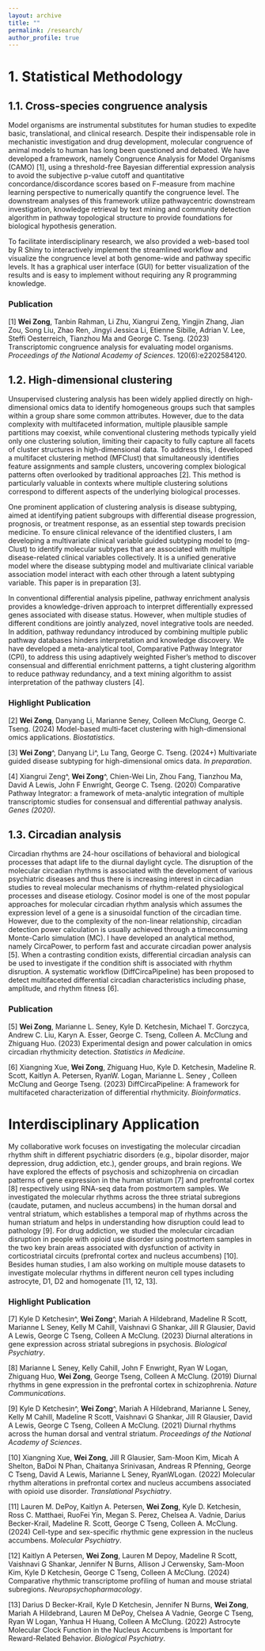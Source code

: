 ```yaml
---
layout: archive
title: ""
permalink: /research/
author_profile: true
---
```


# 1. Statistical Methodology
## 1.1. Cross-species congruence analysis

Model organisms are instrumental substitutes for human studies to expedite basic, translational, and clinical research. Despite their indispensable role in mechanistic investigation and drug development, molecular congruence of animal models to human has long been questioned and debated. We have developed a framework, namely Congruence Analysis for Model Organisms (CAMO) [1], using a threshold-free Bayesian differential expression analysis to avoid the subjective p-value cutoff and quantitative concordance/discordance scores based on F-measure from machine learning perspective to numerically quantify the congruence level. The downstream analyses of this framework utilize pathwaycentric downstream investigation, knowledge retrieval by text mining and community detection algorithm in pathway topological structure to provide foundations for biological hypothesis generation.

To facilitate interdisciplinary research, we also provided a web-based tool by R Shiny to interactively implement the streamlined workflow and visualize the congruence level at both genome-wide and pathway specific levels. It has a graphical user interface (GUI) for better visualization of the results and is easy to implement without requiring any R programming knowledge.


### Publication
[1] **Wei Zong**, Tanbin Rahman, Li Zhu, Xiangrui Zeng, Yingjin Zhang, Jian Zou, Song Liu, Zhao Ren, Jingyi Jessica Li, Etienne Sibille, Adrian V. Lee, Steffi Oesterreich, Tianzhou Ma and George C. Tseng. (2023) Transcriptomic congruence analysis for evaluating model organisms. _Proceedings of the National Academy of Sciences_. 120(6):e2202584120. 

## 1.2. High-dimensional clustering

Unsupervised clustering analysis has been widely applied directly on high-dimensional omics data to identify homogeneous groups such that samples within a group share some common attributes. However, due to the data complexity with multifaceted information, multiple plausible sample partitions may coexist, while conventional clustering methods typically yield only one clustering solution, limiting their capacity to fully capture all facets of cluster structures in high-dimensional data. To address this, I developed a multifacet clustering method (MFClust) that simultaneously identifies feature assignments and sample clusters, uncovering complex biological patterns often overlooked by traditional approaches [2]. This method is particularly valuable in contexts where multiple clustering solutions correspond to different aspects of the underlying biological processes.

One prominent application of clustering analysis is disease subtyping, aimed at identifying patient subgroups with differential disease progression, prognosis, or treatment response, as an essential step towards precision medicine. To ensure clinical relevance of the identified clusters, I am developing a multivariate clinical variable guided subtyping model to (mg-Clust) to identify molecular subtypes that are associated with multiple disease-related clinical variables collectively. It is a unified generative model where the disease subtyping model and multivariate clinical variable association model interact with each other through a latent subtyping variable. This paper is in preparation [3].


In conventional differential analysis pipeline, pathway enrichment analysis provides a knowledge-driven approach to interpret differentially expressed genes associated with disease status. However, when multiple studies of different conditions are jointly analyzed, novel integrative tools are needed. In addition, pathway redundancy introduced by combining multiple public pathway databases hinders interpretation and knowledge discovery. We have developed a meta-analytical tool, Comparative Pathway Integrator (CPI), to address this using adaptively weighted Fisher’s method to discover consensual and differential enrichment patterns, a tight clustering algorithm to reduce pathway redundancy, and a text mining algorithm to assist interpretation of the pathway clusters [4].

### Highlight Publication
[2] **Wei Zong**, Danyang Li, Marianne Seney, Colleen McClung, George C. Tseng. (2024) Model-based multi-facet clustering with high-dimensional omics applications. _Biostatistics_.

[3] **Wei Zong**^, Danyang Li^, Lu Tang, George C. Tseng. (2024+) Multivariate guided disease subtyping for high-dimensional omics data. _In preparation_.

[4] Xiangrui Zeng^, **Wei Zong**^, Chien-Wei Lin, Zhou Fang, Tianzhou Ma, David A Lewis, John F Enwright, George C. Tseng. (2020) Comparative Pathway Integrator: a framework of meta-analytic integration of multiple transcriptomic studies for consensual and differential pathway analysis.  _Genes (2020)_.



## 1.3. Circadian analysis
Circadian rhythms are 24-hour oscillations of behavioral and biological processes that adapt life to the diurnal daylight cycle. The disruption of the molecular circadian rhythms is associated with the development of various psychiatric diseases and thus there is increasing interest in circadian studies to reveal molecular mechanisms of rhythm-related physiological processes and disease etiology. Cosinor model is one of the most popular approaches for molecular circadian rhythm analysis which assumes the expression level of a gene is a sinusoidal function of the circadian time. However, due to the complexity of the non-linear relationship, circadian detection power calculation is usually achieved through a timeconsuming Monte-Carlo simulation (MC). I have developed an analytical method, namely CircaPower, to perform fast and accurate circadian power analysis [5]. When a contrasting condition exists, differential circadian analysis can be used to investigate if the condition shift is associated with rhythm disruption. A systematic workflow (DiffCircaPipeline) has been proposed to detect multifaceted differential circadian
characteristics including phase, amplitude, and rhythm fitness [6].

### Publication
[5] **Wei Zong**, Marianne L. Seney, Kyle D. Ketchesin, Michael T. Gorczyca, Andrew C. Liu, Karyn A. Esser, George C. Tseng, Colleen A. McClung and Zhiguang Huo. (2023) Experimental design and power calculation in omics circadian rhythmicity detection. _Statistics in Medicine_.

[6] Xiangning Xue, **Wei Zong**, Zhiguang Huo, Kyle D. Ketchesin, Madeline R. Scott, Kaitlyn A. Petersen,
RyanW. Logan, Marianne L. Seney , Colleen McClung and George Tseng. (2023) DiffCircaPipeline: A framework for multifaceted characterization of differential rhythmicity. _Bioinformatics_.


# Interdisciplinary Application
My collaborative work focuses on investigating the molecular circadian rhythm shift in different psychiatric disorders (e.g., bipolar disorder, major depression, drug addiction, etc.), gender groups, and brain regions. We have explored the effects of psychosis and schizophrenia on circadian patterns of gene expression in the human striatum [7] and prefrontal cortex [8] respectively using RNA-seq data from postmortem samples. We investigated the molecular rhythms across the three striatal subregions (caudate, putamen, and nucleus accumbens) in the human dorsal and ventral striatum, which establishes a temporal map of rhythms across the human striatum and helps in understanding how disruption could lead to pathology [9]. For drug addiction, we studied the molecular circadian disruption in people with opioid use disorder using postmortem samples in the two key brain areas associated with dysfunction of activity in corticostriatal circuits (prefrontal cortex and nucleus accumbens) [10]. Besides human studies, I am also working on multiple mouse datasets to investigate molecular rhythms in different neuron cell types including astrocyte, D1, D2 and homogenate [11, 12, 13].

### Highlight Publication
[7] Kyle D Ketchesin^, **Wei Zong**^, Mariah A Hildebrand, Madeline R Scott, Marianne L Seney, Kelly M Cahill, Vaishnavi G Shankar, Jill R Glausier, David A Lewis, George C Tseng, Colleen A McClung. (2023) Diurnal alterations in gene expression across striatal subregions in psychosis. _Biological Psychiatry_.

[8] Marianne L Seney, Kelly Cahill, John F Enwright, Ryan W Logan, Zhiguang Huo, **Wei Zong**, George Tseng, Colleen A McClung. (2019) Diurnal rhythms in gene expression in the prefrontal cortex in schizophrenia. _Nature Communications_.

[9] Kyle D Ketchesin^, **Wei Zong**^, Mariah A Hildebrand, Marianne L Seney, Kelly M Cahill, Madeline R Scott, Vaishnavi G Shankar, Jill R Glausier, David A Lewis, George C Tseng, Colleen A McClung. (2021) Diurnal rhythms across the human dorsal and ventral striatum. _Proceedings of the National Academy of Sciences_.

[10] Xiangning Xue, **Wei Zong**, Jill R Glausier, Sam-Moon Kim, Micah A Shelton, BaDoi N Phan, Chaitanya Srinivasan, Andreas R Pfenning, George C Tseng, David A Lewis, Marianne L Seney, RyanWLogan. (2022) Molecular rhythm alterations in prefrontal cortex and nucleus accumbens associated with opioid use disorder. _Translational Psychiatry_.

[11] Lauren M. DePoy, Kaitlyn A. Petersen, **Wei Zong**, Kyle D. Ketchesin, Ross C. Matthaei, RuoFei Yin, Megan S. Perez, Chelsea A. Vadnie, Darius Becker-Krail, Madeline R. Scott, George C Tseng, Colleen A. McClung. (2024) Cell-type and sex-specific rhythmic gene expression in the nucleus accumbens. _Molecular Psychiatry_.

[12] Kaitlyn A Petersen, **Wei Zong**, Lauren M Depoy, Madeline R Scott, Vaishnavi G Shankar, Jennifer N Burns, Allison J Cerwensky, Sam-Moon Kim, Kyle D Ketchesin, George C Tseng, Colleen A McClung. (2024) Comparative rhythmic transcriptome profiling of human and mouse striatal subregions. _Neuropsychopharmacology_.

[13] Darius D Becker-Krail, Kyle D Ketchesin, Jennifer N Burns, **Wei Zong**, Mariah A Hildebrand, Lauren M DePoy, Chelsea A Vadnie, George C Tseng, Ryan W Logan, Yanhua H Huang, Colleen A McClung. (2022) Astrocyte Molecular Clock Function in the Nucleus Accumbens is Important for Reward-Related Behavior. _Biological Psychiatry_.
